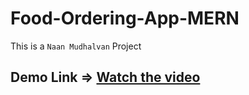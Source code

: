 # Food-Ordering-App-MERN

This is a `Naan Mudhalvan` Project

## Demo Link => [Watch the video](https://drive.google.com/file/d/1spEmsWEVB_RRhYjX6vffSwEAFgsr324u/view)
